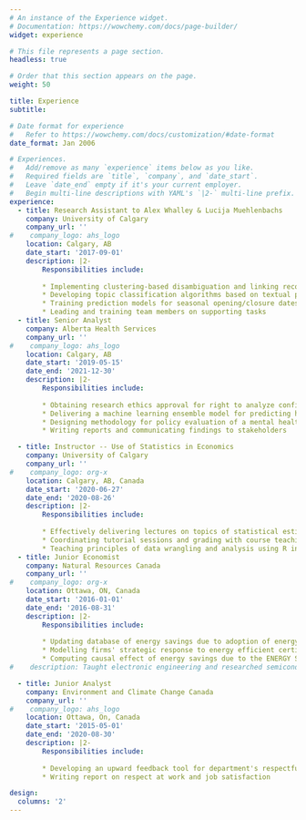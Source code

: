 ```yaml
---
# An instance of the Experience widget.
# Documentation: https://wowchemy.com/docs/page-builder/
widget: experience

# This file represents a page section.
headless: true

# Order that this section appears on the page.
weight: 50

title: Experience
subtitle:

# Date format for experience
#   Refer to https://wowchemy.com/docs/customization/#date-format
date_format: Jan 2006

# Experiences.
#   Add/remove as many `experience` items below as you like.
#   Required fields are `title`, `company`, and `date_start`.
#   Leave `date_end` empty if it's your current employer.
#   Begin multi-line descriptions with YAML's `|2-` multi-line prefix.
experience:
  - title: Research Assistant to Alex Whalley & Lucija Muehlenbachs
    company: University of Calgary
    company_url: ''
#    company_logo: ahs_logo
    location: Calgary, AB
    date_start: '2017-09-01'
    description: |2-
        Responsibilities include:
        
        * Implementing clustering-based disambiguation and linking records across big data sets
        * Developing topic classification algorithms based on textual patent data
        * Training prediction models for seasonal opening/closure dates of ice roads in Canada
        * Leading and training team members on supporting tasks
  - title: Senior Analyst
    company: Alberta Health Services
    company_url: ''
#    company_logo: ahs_logo
    location: Calgary, AB
    date_start: '2019-05-15'
    date_end: '2021-12-30'
    description: |2-
        Responsibilities include:
        
        * Obtaining research ethics approval for right to analyze confidential healthcare data
        * Delivering a machine learning ensemble model for predicting hospital visit volumes
        * Designing methodology for policy evaluation of a mental health support program
        * Writing reports and communicating findings to stakeholders

  - title: Instructor -- Use of Statistics in Economics
    company: University of Calgary
    company_url: ''
#    company_logo: org-x
    location: Calgary, AB, Canada
    date_start: '2020-06-27'
    date_end: '2020-08-26'
    description: |2-
        Responsibilities include:
        
        * Effectively delivering lectures on topics of statistical estimation of economic relationships (see student feedback on [RateMyProfessor](https://www.ratemyprofessors.com/professor?tid=2612264))
        * Coordinating tutorial sessions and grading with course teaching assistants
        * Teaching principles of data wrangling and analysis using R in optional coding sessions
  - title: Junior Economist
    company: Natural Resources Canada
    company_url: ''
#    company_logo: org-x
    location: Ottawa, ON, Canada
    date_start: '2016-01-01'
    date_end: '2016-08-31'
    description: |2-
        Responsibilities include:
        
        * Updating database of energy savings due to adoption of energy-efficient appliances
        * Modelling firms' strategic response to energy efficient certifications
        * Computing causal effect of energy savings due to the ENERGY STAR program
#    description: Taught electronic engineering and researched semiconductor physics.

  - title: Junior Analyst
    company: Environment and Climate Change Canada
    company_url: ''
#    company_logo: ahs_logo
    location: Ottawa, On, Canada
    date_start: '2015-05-01'
    date_end: '2020-08-30'
    description: |2-
        Responsibilities include:
        
        * Developing an upward feedback tool for department's respectful workplaces initiative
        * Writing report on respect at work and job satisfaction

design:
  columns: '2'
---
```

